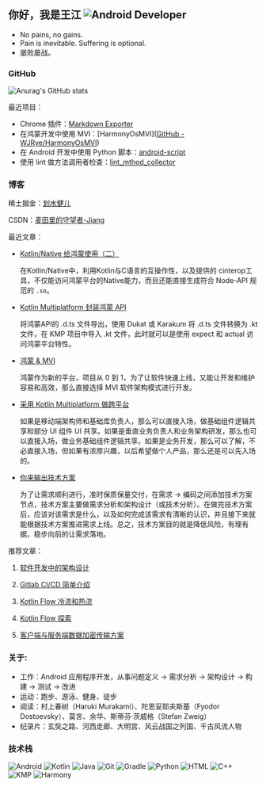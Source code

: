 ## 你好，我是王江 ![Android Developer](https://img.shields.io/badge/Android-Developer-3DDC84?style=flat-square&logo=android&logoColor=white)


* No pains, no gains.
* Pain is inevitable. Suffering is optional.
* 屡败屡战。

### GitHub

![Anurag's GitHub stats](https://github-readme-stats.vercel.app/api?username=WJRye&show_icons=true&theme=dark&title_color=8be9fd&text_color=f8f8f2&icon_color=bd93f9&bg_color=2e3440)


最近项目：

- Chrome 插件：[Markdown Exporter](https://chromewebstore.google.com/detail/markdown-exporter/nfopdpphghcihgagndbaphdpjfejecec)
- 在鸿蒙开发中使用 MVI：[HarmonyOsMVI]([GitHub - WJRye/HarmonyOsMVI](https://github.com/WJRye/HarmonyOsMVI))
- 在 Android 开发中使用 Python 脚本：[android-script](https://github.com/WJRye/android-script)
- 使用 lint 做方法调用者检查：[lint_mthod_collector](https://github.com/WJRye/lint_mthod_collector)

### 博客

稀土掘金：[划水健儿](https://juejin.cn/user/2568903598027885/posts)

CSDN：[麦田里的守望者-Jiang](https://blog.csdn.net/wangjiang_qianmo?type=blog)


最近文章：

* [Kotlin/Native 给鸿蒙使用（二）](https://juejin.cn/post/7480538156530925578)

  在Kotlin/Native中，利用Kotlin与C语言的互操作性，以及提供的 cinterop工具，不仅能访问鸿蒙平台的Native能力，而且还能直接生成符合 Node-API 规范的 `.so`。

* [Kotlin Multiplatform 封装鸿蒙 API](https://juejin.cn/post/7444562650917142528)
  
  将鸿蒙API的 .d.ts 文件导出，使用 Dukat 或 Karakum 将 .d.ts 文件转换为 .kt 文件，在 KMP 项目中导入 .kt 文件，此时就可以是使用 expect 和 actual 访问鸿蒙平台特性。

* [鸿蒙 & MVI](https://juejin.cn/post/7401464779128586280)
  
  鸿蒙作为新的平台，项目从 0 到 1，为了让软件快速上线，又能让开发和维护容易和高效，那么直接选择 MVI 软件架构模式进行开发。

* [采用 Kotlin Multiplatform 做跨平台](https://juejin.cn/post/7375586227984711689)
  
   如果是移动端架构师和基础库负责人，那么可以直接入场，做基础组件逻辑共享和部分 UI 组件  UI 共享。如果是垂直业务负责人和业务架构研发，那么也可以直接入场，做业务基础组件逻辑共享。如果是业务开发，那么可以了解，不必直接入场，但如果有浓厚兴趣，以后希望做个人产品，那么还是可以先入场的。

* [你来输出技术方案](https://juejin.cn/post/7365003815508148265)
  
  为了让需求顺利进行，准时保质保量交付，在需求 → 编码之间添加技术方案节点，技术方案主要做需求分析和架构设计（或技术分析）。在做完技术方案后，应该对该需求是什么，以及如何完成该需求有清晰的认识，并且接下来就能根据技术方案推进需求上线。总之，技术方案目的就是降低风险，有理有据，稳步向前的让需求落地。

推荐文章：

1. [软件开发中的架构设计](https://juejin.cn/post/7396523906277097481)

1. [Gitlab CI/CD 简单介绍](https://juejin.cn/post/7236523661707624507)

2. [Kotlin Flow 冷流和热流](https://juejin.cn/post/7217601930917969957)

3. [Kotlin Flow 探索](https://juejin.cn/post/7187586519534829623)

5. [客户端与服务端数据加密传输方案](https://juejin.cn/post/7146386827522342948)

### 关于:

- 工作：Android 应用程序开发，从事问题定义 → 需求分析 → 架构设计 → 构建 → 测试 → 改进
- 运动：跑步、游泳、健身、徒步
- 阅读：村上春树（Haruki Murakami）、陀思妥耶夫斯基（Fyodor Dostoevsky）、莫言、余华、斯蒂芬·茨威格（Stefan Zweig）
- 纪录片：玄奘之路、河西走廊、大明宫、风云战国之列国、千古风流人物

### 技术栈

![Android](https://img.shields.io/badge/Android-Advanced-green?style=for-the-badge&logo=android)
![Kotlin](https://img.shields.io/badge/Kotlin-Advanced-blue?style=for-the-badge&logo=kotlin)
![Java](https://img.shields.io/badge/Java-Advanced-blue?style=for-the-badge&logo=openjdk)
![Git](https://img.shields.io/badge/Git-Advanced-blue?style=for-the-badge&logo=git)
![Gradle](https://img.shields.io/badge/Gradle-Advanced-blue?style=for-the-badge&logo=gradle)
![Python](https://img.shields.io/badge/Python-Intermediate-yellow?style=for-the-badge&logo=python)
![HTML](https://img.shields.io/badge/HTML-Intermediate-yellow?style=for-the-badge&logo=html5)
![C++](https://img.shields.io/badge/C++-Beginner-orange?style=for-the-badge&logo=cplusplus)
![KMP](https://img.shields.io/badge/KMP-Beginner-orange?style=for-the-badge&logo=kotlin)
![Harmony](https://img.shields.io/badge/Harmony-Beginner-orange?style=for-the-badge&logo=huawei)


